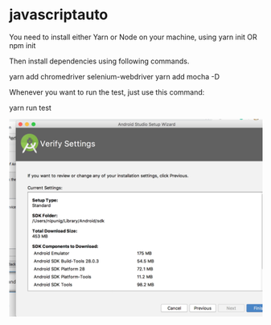 # javascriptauto
You need to install either Yarn or Node on your machine,  using yarn init 
OR
npm init

Then install dependencies using following commands.

yarn add chromedriver selenium-webdriver
yarn add mocha -D

Whenever you want to run the test, just use this command:

yarn run test

![title](https://github.com/nipuniuthpala/images/blob/master/1.png)
